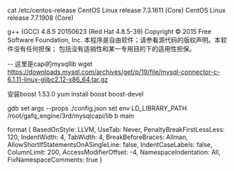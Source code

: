 cat  /etc/centos-release
    CentOS Linux release 7.3.1611 (Core) 
    CentOS Linux release 7.7.1908 (Core)

g++ (GCC) 4.8.5 20150623 (Red Hat 4.8.5-39)
Copyright © 2015 Free Software Foundation, Inc.
本程序是自由软件；请参看源代码的版权声明。本软件没有任何担保；
包括没有适销性和某一专用目的下的适用性担保。


-- 这里是capi的mysqllib
    wget https://downloads.mysql.com/archives/get/p/19/file/mysql-connector-c-6.1.11-linux-glibc2.12-x86_64.tar.gz


<!-- -- 安装boost
wget https://dl.bintray.com/boostorg/release/1.75.0/source/boost_1_75_0.tar.gz
cd ~/b/3rd_source/boost
./bootstrap.sh --help
./bootstrap.sh --prefix=~/b/3rd/boost/prefix --libdir=~/b/3rd/boost/libdir --includedir=~/b/3rd/boost/includedir
./b2
./b2 install -->

安装boost 1.53.0
    yum install boost boost-devel

gdb
    set args --props ./config.json
    set env LD_LIBRARY_PATH /root/gafq_engine/3rd/mysqlcapi/lib
    b main


format
{ BasedOnStyle: LLVM, UseTab: Never, PenaltyBreakFirstLessLess: 120, IndentWidth: 4, TabWidth: 4, BreakBeforeBraces: Allman, AllowShortIfStatementsOnASingleLine: false, IndentCaseLabels: false, ColumnLimit: 200, AccessModifierOffset: -4, NamespaceIndentation: All, FixNamespaceComments: true }